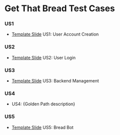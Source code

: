 # Get That Bread Test Cases

### US1
- [Template Slide](https://docs.google.com/presentation/d/1R7KAscFgvnALF_uoT3QPa2s79EAZHP8sFpKuNSh-6aU/edit?usp=sharing) US1: User Account Creation

### US2
- [Template Slide](https://docs.google.com/presentation/d/1FevGcNn7T9nlh3xvLwxECNCWGn8sw6DWBjdi9kmMzRo/edit?usp=sharing) US2: User Login

### US3
- [Template Slide](https://docs.google.com/presentation/d/1H7-0HDpvgiJV3QmzDp5aINf94QVpgqM01g55VgEWpn4/edit?usp=sharing) US3: Backend Management

### US4
- <link to template slide> US4: {Golden Path description}

### US5
- [Template Slide](https://docs.google.com/presentation/d/1F1FlWxKw_SOLUlIoV9nKcgJnqqE-PU_DMnOEtwR9gBI/edit?usp=sharing) US5: Bread Bot
